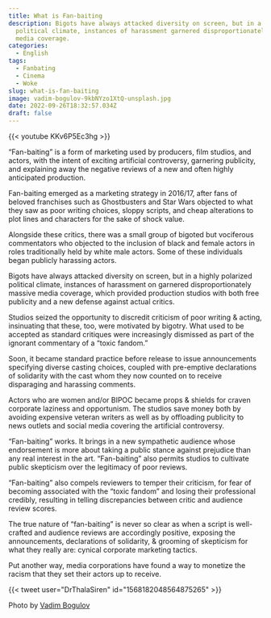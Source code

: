 ```yaml
---
title: What is Fan-baiting
description: Bigots have always attacked diversity on screen, but in a highly polarized
  political climate, instances of harassment garnered disproportionately massive
  media coverage.
categories:
  - English
tags:
  - Fanbating
  - Cinema
  - Woke
slug: what-is-fan-baiting
image: vadim-bogulov-9kbNYzo1XtQ-unsplash.jpg
date: 2022-09-26T18:32:57.034Z
draft: false
---
```


{{< youtube KKv6P5Ec3hg >}}

“Fan-baiting” is a form of marketing used by producers, film studios, and actors, with the intent of exciting artificial controversy, garnering publicity, and explaining away the negative reviews of a new and often highly anticipated production.

Fan-baiting emerged as a marketing strategy in 2016/17, after fans of beloved franchises such as Ghostbusters and Star Wars objected to what they saw as poor writing choices, sloppy scripts, and cheap alterations to plot lines and characters for the sake of shock value.

Alongside these critics, there was a small group of bigoted but vociferous commentators who objected to the inclusion of black and female actors in roles traditionally held by white male actors. Some of these individuals began publicly harassing actors.

Bigots have always attacked diversity on screen, but in a highly polarized political climate, instances of harassment on garnered disproportionately massive media coverage, which provided production studios with both free publicity and a new defense against actual critics.

Studios seized the opportunity to discredit criticism of poor writing & acting, insinuating that these, too, were motivated by bigotry. What used to be accepted as standard critiques were increasingly dismissed as part of the ignorant commentary of a “toxic fandom.”

Soon, it became standard practice before release to issue announcements specifying diverse casting choices, coupled with pre-emptive declarations of solidarity with the cast whom they now counted on to receive disparaging and harassing comments.

Actors who are women and/or BIPOC became props & shields for craven corporate laziness and opportunism. The studios save money both by avoiding expensive veteran writers as well as by offloading publicity to news outlets and social media covering the artificial controversy.

“Fan-baiting” works. It brings in a new sympathetic audience whose endorsement is more about taking a public stance against prejudice than any real interest in the art. “Fan-baiting” also permits studios to cultivate public skepticism over the legitimacy of poor reviews.

“Fan-baiting” also compels reviewers to temper their criticism, for fear of becoming associated with the “toxic fandom” and losing their professional credibly, resulting in telling discrepancies between critic and audience review scores.

The true nature of “fan-baiting” is never so clear as when a script is well-crafted and audience reviews are accordingly positive, exposing the announcements, declarations of solidarity, & grooming of skepticism for what they really are: cynical corporate marketing tactics.

Put another way, media corporations have found a way to monetize the racism that they set their actors up to receive.

{{< tweet user="DrThalaSiren" id="1568182048564875265" >}}

Photo by [Vadim Bogulov](https://unsplash.com/@franku84?utm_source=unsplash&utm_medium=referral&utm_content=creditCopyText)
  